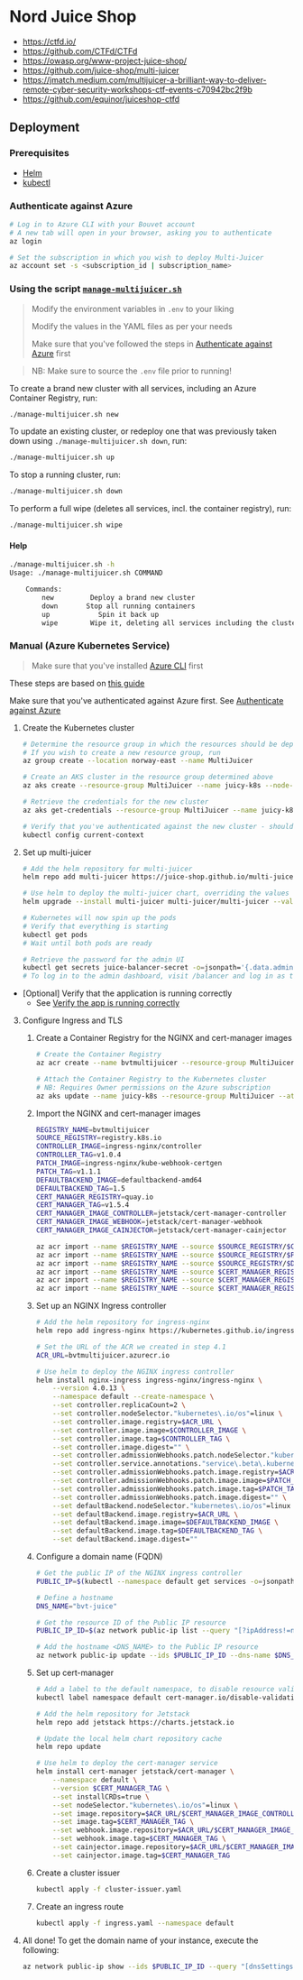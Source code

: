 # Nord Juice Shop

- https://ctfd.io/
- https://github.com/CTFd/CTFd
- https://owasp.org/www-project-juice-shop/
- https://github.com/juice-shop/multi-juicer
- https://jmatch.medium.com/multijuicer-a-brilliant-way-to-deliver-remote-cyber-security-workshops-ctf-events-c70942bc2f9b
- https://github.com/equinor/juiceshop-ctfd

## Deployment
### Prerequisites
- [Helm](https://helm.sh/docs/intro/install/)
- [kubectl](https://kubernetes.io/docs/tasks/tools/#kubectl)

### Authenticate against Azure
```bash
# Log in to Azure CLI with your Bouvet account
# A new tab will open in your browser, asking you to authenticate
az login

# Set the subscription in which you wish to deploy Multi-Juicer
az account set -s <subscription_id | subscription_name>
```

### Using the script [`manage-multijuicer.sh`](./manage-multijuicer.sh)
> Modify the environment variables in `.env` to your liking
>
> Modify the values in the YAML files as per your needs
>
> Make sure that you've followed the steps in [Authenticate against Azure](#authenticate-against-azure) first

> NB: Make sure to source the `.env` file prior to running!

To create a brand new cluster with all services, including an Azure Container Registry, run:
```bash
./manage-multijuicer.sh new
```

To update an existing cluster, or redeploy one that was previously taken down using `./manage-multijuicer.sh down`, run:
```bash
./manage-multijuicer.sh up
```

To stop a running cluster, run:
```bash
./manage-multijuicer.sh down
```

To perform a full wipe (deletes all services, incl. the container registry), run:
```bash
./manage-multijuicer.sh wipe
```

#### Help
```bash
./manage-multijuicer.sh -h
Usage: ./manage-multijuicer.sh COMMAND

    Commands:
        new         Deploy a brand new cluster
        down       Stop all running containers
        up            Spin it back up
        wipe        Wipe it, deleting all services including the cluster

```

### Manual (Azure Kubernetes Service)
> Make sure that you've installed [Azure CLI](https://learn.microsoft.com/en-us/dotnet/azure/install-azure-cli) first

These steps are based on [this guide](https://github.com/juice-shop/multi-juicer/blob/main/guides/azure/azure.md)

Make sure that you've authenticated against Azure first. See [Authenticate against Azure](#authenticate-against-azure)

1. Create the Kubernetes cluster
    ```bash
    # Determine the resource group in which the resources should be deployed.
    # If you wish to create a new resource group, run
    az group create --location norway-east --name MultiJuicer

    # Create an AKS cluster in the resource group determined above
    az aks create --resource-group MultiJuicer --name juicy-k8s --node-count 2

    # Retrieve the credentials for the new cluster
    az aks get-credentials --resource-group MultiJuicer --name juicy-k8s

    # Verify that you've authenticated against the new cluster - should display 'juicy-k8s'
    kubectl config current-context
    ```

2. Set up multi-juicer
    ```bash
    # Add the helm repository for multi-juicer
    helm repo add multi-juicer https://juice-shop.github.io/multi-juicer/

    # Use helm to deploy the multi-juicer chart, overriding the values (see juicer.yaml)
    helm upgrade --install multi-juicer multi-juicer/multi-juicer --values juicer.yaml

    # Kubernetes will now spin up the pods
    # Verify that everything is starting
    kubectl get pods
    # Wait until both pods are ready

    # Retrieve the password for the admin UI
    kubectl get secrets juice-balancer-secret -o=jsonpath='{.data.adminPassword}' | base64 --decode
    # To log in to the admin dashboard, visit /balancer and log in as the team 'admin'
    ```

- [Optional] Verify that the application is running correctly
    - See [Verify the app is running correctly](https://github.com/juice-shop/multi-juicer/blob/main/guides/azure/azure.md#step-3-verify-the-app-is-running-correctly)

3. Configure Ingress and TLS
    1. Create a Container Registry for the NGINX and cert-manager images
        ```bash
        # Create the Container Registry
        az acr create --name bvtmultijuicer --resource-group MultiJuicer --sku Basic

        # Attach the Container Registry to the Kubernetes cluster
        # NB: Requires Owner permissions on the Azure subscription
        az aks update --name juicy-k8s --resource-group MultiJuicer --attach-acr bvtmultijuicer
        ```

    2. Import the NGINX and cert-manager images
        ```bash
        REGISTRY_NAME=bvtmultijuicer
        SOURCE_REGISTRY=registry.k8s.io
        CONTROLLER_IMAGE=ingress-nginx/controller
        CONTROLLER_TAG=v1.0.4
        PATCH_IMAGE=ingress-nginx/kube-webhook-certgen
        PATCH_TAG=v1.1.1
        DEFAULTBACKEND_IMAGE=defaultbackend-amd64
        DEFAULTBACKEND_TAG=1.5
        CERT_MANAGER_REGISTRY=quay.io
        CERT_MANAGER_TAG=v1.5.4
        CERT_MANAGER_IMAGE_CONTROLLER=jetstack/cert-manager-controller
        CERT_MANAGER_IMAGE_WEBHOOK=jetstack/cert-manager-webhook
        CERT_MANAGER_IMAGE_CAINJECTOR=jetstack/cert-manager-cainjector

        az acr import --name $REGISTRY_NAME --source $SOURCE_REGISTRY/$CONTROLLER_IMAGE:$CONTROLLER_TAG --image $CONTROLLER_IMAGE:$CONTROLLER_TAG
        az acr import --name $REGISTRY_NAME --source $SOURCE_REGISTRY/$PATCH_IMAGE:$PATCH_TAG --image $PATCH_IMAGE:$PATCH_TAG
        az acr import --name $REGISTRY_NAME --source $SOURCE_REGISTRY/$DEFAULTBACKEND_IMAGE:$DEFAULTBACKEND_TAG --image $DEFAULTBACKEND_IMAGE:$DEFAULTBACKEND_TAG
        az acr import --name $REGISTRY_NAME --source $CERT_MANAGER_REGISTRY/$CERT_MANAGER_IMAGE_CONTROLLER:$CERT_MANAGER_TAG --image $CERT_MANAGER_IMAGE_CONTROLLER:$CERT_MANAGER_TAG
        az acr import --name $REGISTRY_NAME --source $CERT_MANAGER_REGISTRY/$CERT_MANAGER_IMAGE_WEBHOOK:$CERT_MANAGER_TAG --image $CERT_MANAGER_IMAGE_WEBHOOK:$CERT_MANAGER_TAG
        az acr import --name $REGISTRY_NAME --source $CERT_MANAGER_REGISTRY/$CERT_MANAGER_IMAGE_CAINJECTOR:$CERT_MANAGER_TAG --image $CERT_MANAGER_IMAGE_CAINJECTOR:$CERT_MANAGER_TAG
        ```

    3. Set up an NGINX Ingress controller
        ```bash
        # Add the helm repository for ingress-nginx
        helm repo add ingress-nginx https://kubernetes.github.io/ingress-nginx

        # Set the URL of the ACR we created in step 4.1
        ACR_URL=bvtmultijuicer.azurecr.io

        # Use helm to deploy the NGINX ingress controller
        helm install nginx-ingress ingress-nginx/ingress-nginx \
            --version 4.0.13 \
            --namespace default --create-namespace \
            --set controller.replicaCount=2 \
            --set controller.nodeSelector."kubernetes\.io/os"=linux \
            --set controller.image.registry=$ACR_URL \
            --set controller.image.image=$CONTROLLER_IMAGE \
            --set controller.image.tag=$CONTROLLER_TAG \
            --set controller.image.digest="" \
            --set controller.admissionWebhooks.patch.nodeSelector."kubernetes\.io/os"=linux \
            --set controller.service.annotations."service\.beta\.kubernetes\.io/azure-load-balancer-health-probe-request-path"=/healthz \
            --set controller.admissionWebhooks.patch.image.registry=$ACR_URL \
            --set controller.admissionWebhooks.patch.image.image=$PATCH_IMAGE \
            --set controller.admissionWebhooks.patch.image.tag=$PATCH_TAG \
            --set controller.admissionWebhooks.patch.image.digest="" \
            --set defaultBackend.nodeSelector."kubernetes\.io/os"=linux \
            --set defaultBackend.image.registry=$ACR_URL \
            --set defaultBackend.image.image=$DEFAULTBACKEND_IMAGE \
            --set defaultBackend.image.tag=$DEFAULTBACKEND_TAG \
            --set defaultBackend.image.digest=""
        ```

    4. Configure a domain name (FQDN)
        ```bash
        # Get the public IP of the NGINX ingress controller
        PUBLIC_IP=$(kubectl --namespace default get services -o=jsonpath='{.status.loadBalancer.ingress[0].ip}' nginx-ingress-ingress-nginx-controller)

        # Define a hostname
        DNS_NAME="bvt-juice"

        # Get the resource ID of the Public IP resource
        PUBLIC_IP_ID=$(az network public-ip list --query "[?ipAddress!=null]|[?contains(ipAddress, '$PUBLIC_IP')].[id]" --output tsv)

        # Add the hostname <DNS_NAME> to the Public IP resource 
        az network public-ip update --ids $PUBLIC_IP_ID --dns-name $DNS_NAME
        ```

    5. Set up cert-manager
        ```bash
        # Add a label to the default namespace, to disable resource validation
        kubectl label namespace default cert-manager.io/disable-validation=true

        # Add the helm repository for Jetstack
        helm repo add jetstack https://charts.jetstack.io

        # Update the local helm chart repository cache
        helm repo update

        # Use helm to deploy the cert-manager service
        helm install cert-manager jetstack/cert-manager \
            --namespace default \
            --version $CERT_MANAGER_TAG \
            --set installCRDs=true \
            --set nodeSelector."kubernetes\.io/os"=linux \
            --set image.repository=$ACR_URL/$CERT_MANAGER_IMAGE_CONTROLLER \
            --set image.tag=$CERT_MANAGER_TAG \
            --set webhook.image.repository=$ACR_URL/$CERT_MANAGER_IMAGE_WEBHOOK \
            --set webhook.image.tag=$CERT_MANAGER_TAG \
            --set cainjector.image.repository=$ACR_URL/$CERT_MANAGER_IMAGE_CAINJECTOR \
            --set cainjector.image.tag=$CERT_MANAGER_TAG
        ```

    6. Create a cluster issuer
        ```bash
        kubectl apply -f cluster-issuer.yaml
        ```

    7. Create an ingress route
        ```bash
        kubectl apply -f ingress.yaml --namespace default
        ```

4. All done! To get the domain name of your instance, execute the following:
    ```bash
    az network public-ip show --ids $PUBLIC_IP_ID --query "[dnsSettings.fqdn]" --output tsv
    ```
